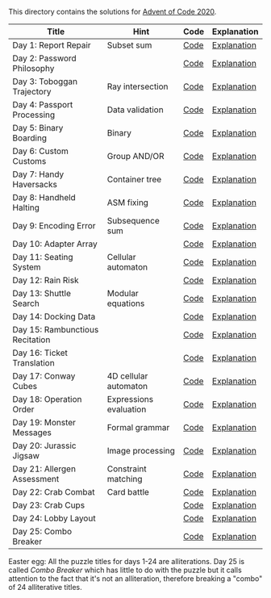 This directory contains the solutions for [Advent of Code 2020](https://adventofcode.com/2020).

| Title                            | Hint                   | Code            | Explanation             |
|----------------------------------|------------------------|-----------------|-------------------------|
| Day 1: Report Repair             | Subset sum             | [Code](day1.q)  | [Explanation](day1.md)  |
| Day 2: Password Philosophy       |                        | [Code](day2.q)  | [Explanation](day2.md)  |
| Day 3: Toboggan Trajectory       | Ray intersection       | [Code](day3.q)  | [Explanation](day3.md)  |
| Day 4: Passport Processing       | Data validation        | [Code](day4.q)  | [Explanation](day4.md)  |
| Day 5: Binary Boarding           | Binary                 | [Code](day5.q)  | [Explanation](day5.md)  |
| Day 6: Custom Customs            | Group AND/OR           | [Code](day6.q)  | [Explanation](day6.md)  |
| Day 7: Handy Haversacks          | Container tree         | [Code](day7.q)  | [Explanation](day7.md)  |
| Day 8: Handheld Halting          | ASM fixing             | [Code](day8.q)  | [Explanation](day8.md)  |
| Day 9: Encoding Error            | Subsequence sum        | [Code](day9.q)  | [Explanation](day9.md)  |
| Day 10: Adapter Array            |                        | [Code](day10.q) | [Explanation](day10.md) |
| Day 11: Seating System           | Cellular automaton     | [Code](day11.q) | [Explanation](day11.md) |
| Day 12: Rain Risk                |                        | [Code](day12.q) | [Explanation](day12.md) |
| Day 13: Shuttle Search           | Modular equations      | [Code](day13.q) | [Explanation](day13.md) |
| Day 14: Docking Data             |                        | [Code](day14.q) | [Explanation](day14.md) |
| Day 15: Rambunctious Recitation  |                        | [Code](day15.q) | [Explanation](day15.md) |
| Day 16: Ticket Translation       |                        | [Code](day16.q) | [Explanation](day16.md) |
| Day 17: Conway Cubes             | 4D cellular automaton  | [Code](day17.q) | [Explanation](day17.md) |
| Day 18: Operation Order          | Expressions evaluation | [Code](day18.q) | [Explanation](day18.md) |
| Day 19: Monster Messages         | Formal grammar         | [Code](day19.q) | [Explanation](day19.md) |
| Day 20: Jurassic Jigsaw          | Image processing       | [Code](day20.q) | [Explanation](day20.md) |
| Day 21: Allergen Assessment      | Constraint matching    | [Code](day21.q) | [Explanation](day21.md) |
| Day 22: Crab Combat              | Card battle            | [Code](day22.q) | [Explanation](day22.md) |
| Day 23: Crab Cups                |                        | [Code](day23.q) | [Explanation](day23.md) |
| Day 24: Lobby Layout             |                        | [Code](day24.q) | [Explanation](day24.md) |
| Day 25: Combo Breaker            |                        | [Code](day25.q) | [Explanation](day25.md) |

Easter egg: All the puzzle titles for days 1-24 are alliterations. Day 25 is called _Combo Breaker_
which has little to do with the puzzle but it calls attention to the fact that it's not an alliteration,
therefore breaking a "combo" of 24 alliterative titles.
